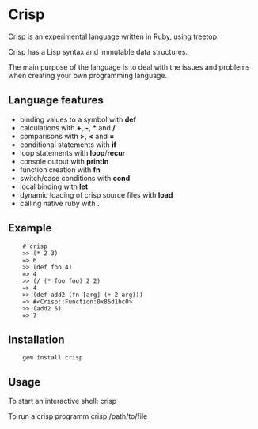 # Crisp

Crisp is an experimental language written in Ruby, using treetop.

Crisp has a Lisp syntax and immutable data structures.

The main purpose of the language is to deal with the issues and problems when creating your own programming language.

## Language features

 *   binding values to a symbol with **def**
 *   calculations with **+**, **-**, __*__ and __/__
 *   comparisons with **>**, **<** and **=**
 *   conditional statements with **if**
 *   loop statements with **loop**/**recur**
 *   console output with **println**
 *   function creation with **fn**
 *   switch/case conditions with **cond**
 *   local binding with **let**
 *   dynamic loading of crisp source files with **load**
 *   calling native ruby with **.**

## Example

        # crisp
        >> (* 2 3)
        => 6
        >> (def foo 4)
        => 4
        >> (/ (* foo foo) 2 2)
        => 4
        >> (def add2 (fn [arg] (+ 2 arg)))
        => #<Crisp::Function:0x85d1bc0>
        >> (add2 5)
        => 7

## Installation

        gem install crisp

## Usage

To start an interactive shell:
        crisp

To run a crisp programm
        crisp /path/to/file
